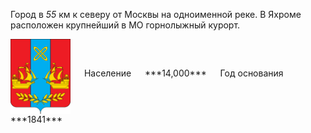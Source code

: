 <!--2021-11-16 00:57:05-->
Город в *55* км к северу от Москвы на одноименной реке.
В Яхроме расположен крупнейший в МО горнолыжный курорт.

<span class="dt">
  <img src="Yahroma.png" align="middle" width="96px"> &emsp; 
<span class="dtc">
  Население &emsp; ***14,000*** &emsp;
  Год&nbsp;основания &emsp; ***1841***
</span>
</span>